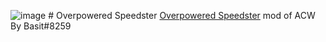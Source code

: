 ![image](https://raw.githubusercontent.com/Modraxis/Overpowered-Speedster-mod/main/SB%20overpowered%20speedster.png)
[]([(https://github.com/Modraxis/Overpowered-Speedster-mod/blob/main/Overpowered%20Speedster%20mod%20code.JS)])# Overpowered Speedster
[Overpowered Speedster](https://github.com/Modraxis/Overpowered-Speedster-mod/blob/main/Overpowered%20Speedster%20mod%20code.JS) mod of ACW By Basit#8259

